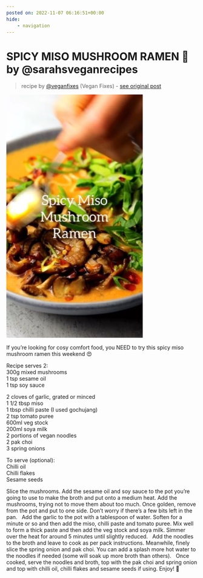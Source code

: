 ```yaml
---
posted on: 2022-11-07 06:16:51+00:00
hide:
    - navigation
---
```


# SPICY MISO MUSHROOM RAMEN 🍜 by @sarahsveganrecipes 

> recipe by [@veganfixes](https://www.instagram.com/veganfixes/) 
(Vegan Fixes) - [see original post](https://instagram.com/p/CkpjugjJCGY)

![](../img/veganfixes_07-11-2022_0611.png)

  
If you’re looking for cosy comfort food, you NEED to try this spicy miso mushroom ramen this weekend 😍   
  
Recipe serves 2:   
300g mixed mushrooms   
1 tsp sesame oil   
1 tsp soy sauce   
  
2 cloves of garlic, grated or minced   
1 1/2 tbsp miso   
1 tbsp chilli paste (I used gochujang)   
2 tsp tomato puree   
600ml veg stock   
200ml soya milk   
2 portions of vegan noodles  
2 pak choi  
3 spring onions   
  
To serve (optional):   
Chilli oil   
Chilli flakes   
Sesame seeds  
  
Slice the mushrooms. Add the sesame oil and soy sauce to the pot you’re going to use to make the broth and put onto a medium heat. Add the mushrooms, trying not to move them about too much. Once golden, remove from the pot and put to one side. Don’t worry if there’s a few bits left in the pan.   Add the garlic to the pot with a tablespoon of water. Soften for a minute or so and then add the miso, chilli paste and tomato puree. Mix well to form a thick paste and then add the veg stock and soya milk. Simmer over the heat for around 5 minutes until slightly reduced.   Add the noodles to the broth and leave to cook as per pack instructions. Meanwhile, finely slice the spring onion and pak choi. You can add a splash more hot water to the noodles if needed (some will soak up more broth than others).   Once cooked, serve the noodles and broth, top with the pak choi and spring onion and top with chilli oil, chilli flakes and sesame seeds if using. Enjoy! 💛   